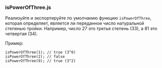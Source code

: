 ### isPowerOfThree.js

Реализуйте и экспортируйте по умолчанию функцию `isPowerOfThree`, которая определяет, является ли переданное число натуральной степенью тройки. Например, число 27 это третья степень (33), а 81 это четвертая (34).

Пример:

```
isPowerOfThree(1); // true (3^0)
isPowerOfThree(2); // false
isPowerOfThree(9); // true (3^2)
```